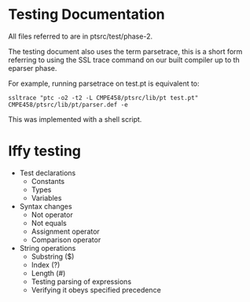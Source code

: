 # Testing Documentation
All files referred to are in ptsrc/test/phase-2.

The testing document also uses the term parsetrace, this is a short form referring to using the SSL trace command on our built compiler up to th eparser phase.

For example, running parsetrace on test.pt is equivalent to:

```
ssltrace "ptc -o2 -t2 -L CMPE458/ptsrc/lib/pt test.pt" CMPE458/ptsrc/lib/pt/parser.def -e
```

This was implemented with a shell script.

# Iffy testing
- Test declarations
    - Constants
    - Types
    - Variables
- Syntax changes
    - Not operator
    - Not equals
    - Assignment operator
    - Comparison operator
- String operations
    - Substring ($)
    - Index (?)
    - Length (#)
    - Testing parsing of expressions
    - Verifying it obeys specified precedence